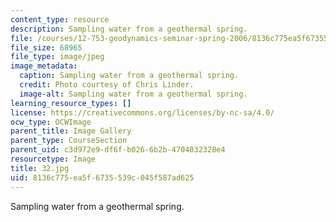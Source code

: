 ```yaml
---
content_type: resource
description: Sampling water from a geothermal spring.
file: /courses/12-753-geodynamics-seminar-spring-2006/8136c775ea5f6735539c045f587ad625_32.jpg
file_size: 68965
file_type: image/jpeg
image_metadata:
  caption: Sampling water from a geothermal spring.
  credit: Photo courtesy of Chris Linder.
  image-alt: Sampling water from a geothermal spring.
learning_resource_types: []
license: https://creativecommons.org/licenses/by-nc-sa/4.0/
ocw_type: OCWImage
parent_title: Image Gallery
parent_type: CourseSection
parent_uid: c3d972e9-df6f-b026-6b2b-4704032328e4
resourcetype: Image
title: 32.jpg
uid: 8136c775-ea5f-6735-539c-045f587ad625
---
```

Sampling water from a geothermal spring.